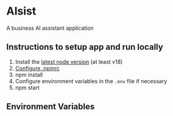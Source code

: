 # AIsist

A business AI assistant application

## Instructions to setup app and run locally

1. Install the [latest node version](https://nodejs.org/en/download/current/) (at least v18)
2. [Configure .npmrc](https://gitlab.com/p-tri/support/onboarding/-/blob/master/style_guides/nodejs.md#private-packages-and-npmrc)
3. npm install
4. Configure environment variables in the `.env` file if necessary
5. npm start

## Environment Variables

